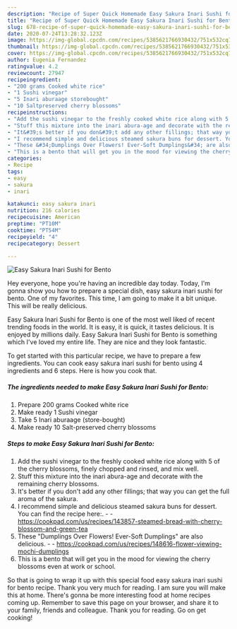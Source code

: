 ```yaml
---
description: "Recipe of Super Quick Homemade Easy Sakura Inari Sushi for Bento"
title: "Recipe of Super Quick Homemade Easy Sakura Inari Sushi for Bento"
slug: 678-recipe-of-super-quick-homemade-easy-sakura-inari-sushi-for-bento
date: 2020-07-24T13:28:32.123Z
image: https://img-global.cpcdn.com/recipes/5385621766930432/751x532cq70/easy-sakura-inari-sushi-for-bento-recipe-main-photo.jpg
thumbnail: https://img-global.cpcdn.com/recipes/5385621766930432/751x532cq70/easy-sakura-inari-sushi-for-bento-recipe-main-photo.jpg
cover: https://img-global.cpcdn.com/recipes/5385621766930432/751x532cq70/easy-sakura-inari-sushi-for-bento-recipe-main-photo.jpg
author: Eugenia Fernandez
ratingvalue: 4.2
reviewcount: 27947
recipeingredient:
- "200 grams Cooked white rice"
- "1 Sushi vinegar"
- "5 Inari aburaage storebought"
- "10 Saltpreserved cherry blossoms"
recipeinstructions:
- "Add the sushi vinegar to the freshly cooked white rice along with 5 of the cherry blossoms, finely chopped and rinsed, and mix well."
- "Stuff this mixture into the inari abura-age and decorate with the remaining cherry blossoms."
- "It&#39;s better if you don&#39;t add any other fillings; that way you can get the full aroma of the sakura."
- "I recommend simple and delicious steamed sakura buns for dessert. You can find the recipe here:.  https://cookpad.com/us/recipes/143857-steamed-bread-with-cherry-blossom-and-green-tea"
- "These &#34;Dumplings Over Flowers! Ever-Soft Dumplings&#34; are also delicious.  https://cookpad.com/us/recipes/148616-flower-viewing-mochi-dumplings"
- "This is a bento that will get you in the mood for viewing the cherry blossoms even at work or school."
categories:
- Recipe
tags:
- easy
- sakura
- inari

katakunci: easy sakura inari 
nutrition: 216 calories
recipecuisine: American
preptime: "PT10M"
cooktime: "PT54M"
recipeyield: "4"
recipecategory: Dessert

---
```



![Easy Sakura Inari Sushi for Bento](https://img-global.cpcdn.com/recipes/5385621766930432/751x532cq70/easy-sakura-inari-sushi-for-bento-recipe-main-photo.jpg)

Hey everyone, hope you're having an incredible day today. Today, I'm gonna show you how to prepare a special dish, easy sakura inari sushi for bento. One of my favorites. This time, I am going to make it a bit unique. This will be really delicious.



Easy Sakura Inari Sushi for Bento is one of the most well liked of recent trending foods in the world. It is easy, it is quick, it tastes delicious. It is enjoyed by millions daily. Easy Sakura Inari Sushi for Bento is something which I've loved my entire life. They are nice and they look fantastic.


To get started with this particular recipe, we have to prepare a few ingredients. You can cook easy sakura inari sushi for bento using 4 ingredients and 6 steps. Here is how you cook that.

<!--inarticleads1-->

##### The ingredients needed to make Easy Sakura Inari Sushi for Bento:

1. Prepare 200 grams Cooked white rice
1. Make ready 1 Sushi vinegar
1. Take 5 Inari aburaage (store-bought)
1. Make ready 10 Salt-preserved cherry blossoms




<!--inarticleads2-->

##### Steps to make Easy Sakura Inari Sushi for Bento:

1. Add the sushi vinegar to the freshly cooked white rice along with 5 of the cherry blossoms, finely chopped and rinsed, and mix well.
1. Stuff this mixture into the inari abura-age and decorate with the remaining cherry blossoms.
1. It&#39;s better if you don&#39;t add any other fillings; that way you can get the full aroma of the sakura.
1. I recommend simple and delicious steamed sakura buns for dessert. You can find the recipe here:. -  - https://cookpad.com/us/recipes/143857-steamed-bread-with-cherry-blossom-and-green-tea
1. These &#34;Dumplings Over Flowers! Ever-Soft Dumplings&#34; are also delicious. -  - https://cookpad.com/us/recipes/148616-flower-viewing-mochi-dumplings
1. This is a bento that will get you in the mood for viewing the cherry blossoms even at work or school.




So that is going to wrap it up with this special food easy sakura inari sushi for bento recipe. Thank you very much for reading. I am sure you will make this at home. There's gonna be more interesting food at home recipes coming up. Remember to save this page on your browser, and share it to your family, friends and colleague. Thank you for reading. Go on get cooking!
